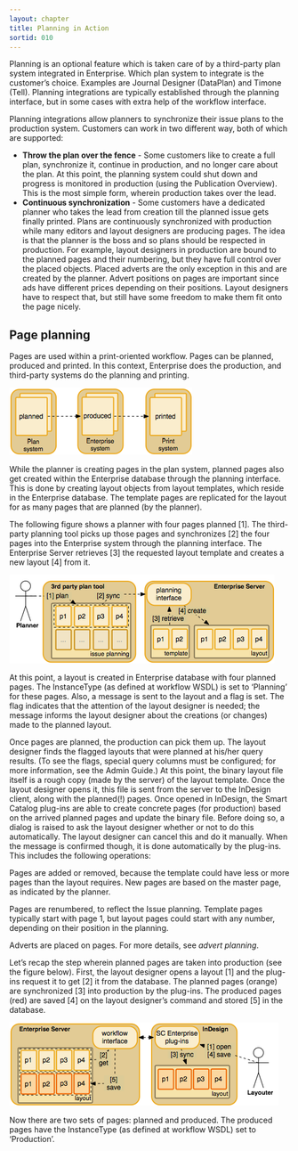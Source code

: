 ```yaml
---
layout: chapter
title: Planning in Action
sortid: 010
---
```


Planning is an optional feature which is taken care of by a third-party plan system integrated in Enterprise. Which plan system to integrate is the customer’s choice. Examples are Journal Designer (DataPlan) and Timone (Tell). Planning integrations are typically established through the planning interface, but in some cases with extra help of the workflow interface.

Planning integrations allow planners to synchronize their issue plans to the production system. Customers can work in two different way, both of which are supported:

* **Throw the plan over the fence** - Some customers like to create a full plan, synchronize it, continue in production, and no longer care about the plan. At this point, the planning system could shut down and progress is monitored in production (using the Publication Overview). This is the most simple form, wherein production takes over the lead.
* **Continuous synchronization** - Some customers have a dedicated planner who takes the lead from creation till the planned issue gets finally printed. Plans are continuously synchronized with production while many editors and layout designers are producing pages. The idea is that the planner is the boss and so plans should be respected in production. For example, layout designers in production are bound to the planned pages and their numbering, but they have full control over the placed objects. Placed adverts are the only exception in this and are created by the planner. Advert positions on pages are important since ads have different prices depending on their positions. Layout designers have to respect that, but still have some freedom to make them fit onto the page nicely.

## Page planning

Pages are used within a print-oriented workflow. Pages can be planned, produced and printed. In this context, Enterprise does the production, and third-party systems do the planning and printing.

![](images/image36.png)

While the planner is creating pages in the plan system, planned pages also get created within the Enterprise database through the planning interface. This is done by creating layout objects from layout templates, which reside in the Enterprise database. The template pages are replicated for the layout for as many pages that are planned (by the planner).

The following figure shows a planner with four pages planned \[1\]. The third-party planning tool picks up those pages and synchronizes \[2\] the four pages into the Enterprise system through the planning interface. The Enterprise Server retrieves \[3\] the requested layout template and creates a new layout \[4\] from it.

![](images/image37.png)

At this point, a layout is created in Enterprise database with four planned pages. The InstanceType (as defined at workflow WSDL) is set to ‘Planning’ for these pages. Also, a message is sent to the layout and a flag is set. The flag indicates that the attention of the layout designer is needed; the message informs the layout designer about the creations (or changes) made to the planned layout.

Once pages are planned, the production can pick them up. The layout designer finds the flagged layouts that were planned at his/her query results. (To see the flags, special query columns must be configured; for more information, see the Admin Guide.) At this point, the binary layout file itself is a rough copy (made by the server) of the layout template. Once the layout designer opens it, this file is sent from the server to the InDesign client, along with the planned(!) pages. Once opened in InDesign, the Smart Catalog plug-ins are able to create concrete pages (for production) based on the arrived planned pages and update the binary file. Before doing so, a dialog is raised to ask the layout designer whether or not to do this automatically. The layout designer can cancel this and do it manually. When the message is confirmed though, it is done automatically by the plug-ins. This includes the following operations:

Pages are added or removed, because the template could have less or more pages than the layout requires. New pages are based on the master page, as indicated by the planner.

Pages are renumbered, to reflect the Issue planning. Template pages typically start with page 1, but layout pages could start with any number, depending on their position in the planning.

Adverts are placed on pages. For more details, see *advert planning*.

Let’s recap the step wherein planned pages are taken into production (see the figure below). First, the layout designer opens a layout \[1\] and the plug-ins request it to get \[2\] it from the database. The planned pages (orange) are synchronized \[3\] into production by the plug-ins. The produced pages (red) are saved \[4\] on the layout designer’s command and stored \[5\] in the database.

![](images/image38.png)

Now there are two sets of pages: planned and produced. The produced pages have the InstanceType (as defined at workflow WSDL) set to ‘Production’.
